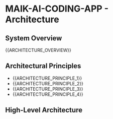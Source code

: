 # MAIK-AI-CODING-APP - Architecture

## System Overview

{{ARCHITECTURE_OVERVIEW}}

## Architectural Principles

- {{ARCHITECTURE_PRINCIPLE_1}}
- {{ARCHITECTURE_PRINCIPLE_2}}
- {{ARCHITECTURE_PRINCIPLE_3}}
- {{ARCHITECTURE_PRINCIPLE_4}}

## High-Level Architecture

